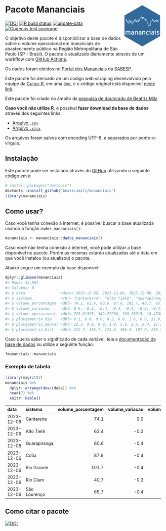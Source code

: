 
<!-- README.md is generated from README.Rmd. Please edit that file -->

# Pacote Mananciais <img src="man/figures/hexlogo.png" align="right" width = "120px"/>

<!-- badges: start -->

[![DOI](https://zenodo.org/badge/DOI/10.5281/zenodo.4733056.svg)](https://doi.org/10.5281/zenodo.4733056)
[![R build
status](https://github.com/beatrizmilz/mananciais/workflows/R-CMD-check/badge.svg)](https://github.com/beatrizmilz/mananciais/actions)
[![update-data](https://github.com/beatrizmilz/mananciais/actions/workflows/2-update_data.yaml/badge.svg)](https://github.com/beatrizmilz/mananciais/actions/workflows/2-update_data.yaml)
[![Codecov test
coverage](https://codecov.io/gh/beatrizmilz/mananciais/branch/master/graph/badge.svg)](https://codecov.io/gh/beatrizmilz/mananciais?branch=master)
<!-- badges: end -->

O objetivo deste pacote é disponibilizar a base de dados sobre o volume
operacional em mananciais de abastecimento público na Região
Metropolitana de São Paulo (SP - Brasil). O pacote é atualizado
diariamente através de um workflow com [GitHub
Actions](https://github.com/beatrizmilz/mananciais/actions).

Os dados foram obtidos no [Portal dos
Mananciais](http://mananciais.sabesp.com.br/Situacao) da
[SABESP](http://site.sabesp.com.br/site/Default.aspx).

Este pacote foi derivado de um código web scraping desenvolvido pela
equipe da [Curso-R](https://www.curso-r.com/), em uma
[live](https://youtu.be/jvZIxrMmOcQ), e o código original está
disponível [neste
link](https://github.com/curso-r/lives/blob/master/drafts/20200730_scraper_sabesp.R).

Este pacote foi criado no âmbito da [pesquisa de doutorado de Beatriz
Milz](https://beatrizmilz.github.io/tese/).

**Caso você não utilize R**, é possível **fazer download da base de
dados** através dos seguintes links:

- [Arquivo
  `.csv`](https://github.com/beatrizmilz/mananciais/raw/master/inst/extdata/mananciais.csv)
- [Arquivo
  `.xlsx`](https://github.com/beatrizmilz/mananciais/blob/master/inst/extdata/mananciais.xlsx?raw=true)

Os arquivos foram salvos com encoding UTF-8, e separados por
ponto-e-vírgula.

## Instalação

Este pacote pode ser instalado através do [GitHub](https://github.com/)
utilizando o seguinte código em `R`:

``` r
# install.packages("devtools")
devtools::install_github("beatrizmilz/mananciais")
library(mananciais)
```

## Como usar?

Caso você tenha conexão à internet, é possível buscar a base atualizada
usando a função `dados_mananciais()`:

``` r
mananciais <- mananciais::dados_mananciais() 
```

Caso você não tenha conexão à internet, você pode utilizar a base
disponível no pacote. Porém as mesmas estarão atualizadas até a data em
que você instalou (ou atualizou) o pacote.

Abaixo segue um exemplo da base disponível:

``` r
dplyr::glimpse(mananciais)
#> Rows: 54,581
#> Columns: 8
#> $ data                <date> 2023-12-06, 2023-12-06, 2023-12-06, 2023-12-06, 2…
#> $ sistema             <chr> "Cantareira", "Alto Tietê", "Guarapiranga", "Cotia…
#> $ volume_porcentagem  <dbl> 74.1, 62.4, 60.6, 87.8, 101.7, 40.7, 65.7, 74.1, 6…
#> $ volume_variacao     <dbl> 0.0, -0.2, -0.4, -0.4, -0.4, -0.2, -0.4, 0.0, -0.2…
#> $ volume_operacional  <dbl> 728.01375, 349.77230, 103.78015, 14.47886, 114.100…
#> $ pluviometria_dia    <dbl> 0.1, 0.0, 0.0, 0.2, 0.0, 1.6, 0.0, 11.9, 0.2, 0.0,…
#> $ pluviometria_mensal <dbl> 12.3, 0.8, 0.0, 1.0, 1.0, 2.6, 0.4, 12.2, 0.8, 0.0…
#> $ pluviometria_hist   <dbl> 212.7, 186.7, 173.3, 166.4, 187.6, 259.3, 214.3, 2…
```

Caso queira saber o significado de cada variável, leia a [documentação
da base de
dados](https://beatrizmilz.github.io/mananciais/reference/mananciais.html)
ou utilize a seguinte função:

``` r
?mananciais::mananciais
```

### Exemplo de tabela

``` r
library(magrittr)
mananciais %>% 
  dplyr::arrange(desc(data)) %>% 
  head(7) %>%
  knitr::kable()
```

| data       | sistema      | volume_porcentagem | volume_variacao | volume_operacional | pluviometria_dia | pluviometria_mensal | pluviometria_hist |
|:-----------|:-------------|-------------------:|----------------:|-------------------:|-----------------:|--------------------:|------------------:|
| 2023-12-06 | Cantareira   |               74.1 |             0.0 |          728.01375 |              0.1 |                12.3 |             212.7 |
| 2023-12-06 | Alto Tietê   |               62.4 |            -0.2 |          349.77230 |              0.0 |                 0.8 |             186.7 |
| 2023-12-06 | Guarapiranga |               60.6 |            -0.4 |          103.78015 |              0.0 |                 0.0 |             173.3 |
| 2023-12-06 | Cotia        |               87.8 |            -0.4 |           14.47886 |              0.2 |                 1.0 |             166.4 |
| 2023-12-06 | Rio Grande   |              101.7 |            -0.4 |          114.10027 |              0.0 |                 1.0 |             187.6 |
| 2023-12-06 | Rio Claro    |               40.7 |            -0.2 |            5.56545 |              1.6 |                 2.6 |             259.3 |
| 2023-12-06 | São Lourenço |               65.7 |            -0.4 |           58.39133 |              0.0 |                 0.4 |             214.3 |

## Como citar o pacote

[![DOI](https://zenodo.org/badge/DOI/10.5281/zenodo.4733056.svg)](https://doi.org/10.5281/zenodo.4733056)
